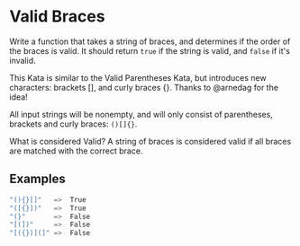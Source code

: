 # Valid Braces

Write a function that takes a string of braces, and determines if the order of the braces is valid. It should return ```true``` if the string is valid, and ```false```  if it's invalid.

This Kata is similar to the Valid Parentheses Kata, but introduces new characters: brackets [], and curly braces {}. Thanks to @arnedag for the idea!

All input strings will be nonempty, and will only consist of parentheses, brackets and curly braces: ```()[]{}```.

What is considered Valid?
A string of braces is considered valid if all braces are matched with the correct brace.

## Examples
``` cs
"(){}[]"   =>  True
"([{}])"   =>  True
"(}"       =>  False
"[(])"     =>  False
"[({})](]" =>  False
```